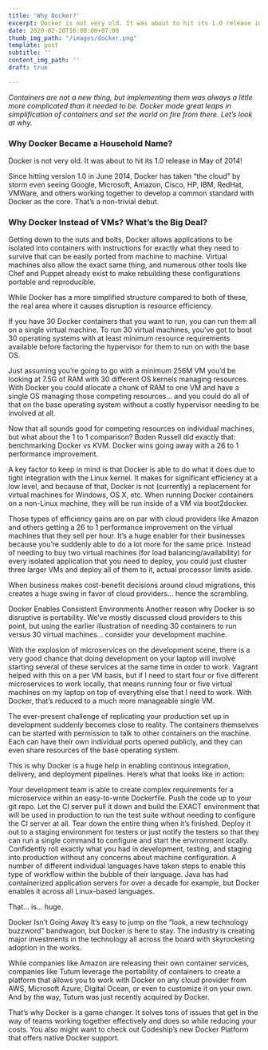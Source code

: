 ```yaml
---
title: 'Why Docker?'
excerpt: Docker is not very old. It was about to hit its 1.0 release in May of 2014 when I wrote a bit of an inflammatory
date: 2020-02-20T16:00:00+07:00
thumb_img_path: "/images/docker.png"
template: post
subtitle: ''
content_img_path: ''
draft: true

---
```


*Containers are not a new thing, but implementing them was always a little more complicated than it needed to be. Docker made great leaps in simplification of containers and set the world on fire from there. Let’s look at why.*

### Why Docker Became a Household Name?

Docker is not very old. It was about to hit its 1.0 release in May of 2014!

Since hitting version 1.0 in June 2014, Docker has taken “the cloud” by storm even seeing Google, Microsoft, Amazon, Cisco, HP, IBM, RedHat, VMWare, and others working together to develop a common standard with Docker as the core. That’s a non-trivial debut.

### Why Docker Instead of VMs? What’s the Big Deal?

Getting down to the nuts and bolts, Docker allows applications to be isolated into containers with instructions for exactly what they need to survive that can be easily ported from machine to machine. Virtual machines also allow the exact same thing, and numerous other tools like Chef and Puppet already exist to make rebuilding these configurations portable and reproducible.

While Docker has a more simplified structure compared to both of these, the real area where it causes disruption is resource efficiency.

If you have 30 Docker containers that you want to run, you can run them all on a single virtual machine. To run 30 virtual machines, you’ve got to boot 30 operating systems with at least minimum resource requirements available before factoring the hypervisor for them to run on with the base OS.

Just assuming you’re going to go with a minimum 256M VM you’d be looking at 7.5G of RAM with 30 different OS kernels managing resources. With Docker you could allocate a chunk of RAM to one VM and have a single OS managing those competing resources… and you could do all of that on the base operating system without a costly hypervisor needing to be involved at all.

Now that all sounds good for competing resources on individual machines, but what about the 1 to 1 comparison? Boden Russell did exactly that: benchmarking Docker vs KVM. Docker wins going away with a 26 to 1 performance improvement.

A key factor to keep in mind is that Docker is able to do what it does due to tight integration with the Linux kernel. It makes for significant efficiency at a low level, and because of that, Docker is not (currently) a replacement for virtual machines for Windows, OS X, etc. When running Docker containers on a non-Linux machine, they will be run inside of a VM via boot2docker.

Those types of efficiency gains are on par with cloud providers like Amazon and others getting a 26 to 1 performance improvement on the virtual machines that they sell per hour. It’s a huge enabler for their businesses because you’re suddenly able to do a lot more for the same price. Instead of needing to buy two virtual machines (for load balancing/availability) for every isolated application that you need to deploy, you could just cluster three larger VMs and deploy all of them to it, actual processor limits aside.

When business makes cost-benefit decisions around cloud migrations, this creates a huge swing in favor of cloud providers… hence the scrambling.

Docker Enables Consistent Environments
Another reason why Docker is so disruptive is portability. We’ve mostly discussed cloud providers to this point, but using the earlier illustration of needing 30 containers to run versus 30 virtual machines… consider your development machine.

With the explosion of microservices on the development scene, there is a very good chance that doing development on your laptop will involve starting several of these services at the same time in order to work. Vagrant helped with this on a per VM basis, but if I need to start four or five different microservices to work locally, that means running four or five virtual machines on my laptop on top of everything else that I need to work. With Docker, that’s reduced to a much more manageable single VM.

The ever-present challenge of replicating your production set up in development suddenly becomes close to reality. The containers themselves can be started with permission to talk to other containers on the machine. Each can have their own individual ports opened publicly, and they can even share resources of the base operating system.

This is why Docker is a huge help in enabling continous integration, delivery, and deployment pipelines. Here’s what that looks like in action:

Your development team is able to create complex requirements for a microservice within an easy-to-write Dockerfile.
Push the code up to your git repo.
Let the CI server pull it down and build the EXACT environment that will be used in production to run the test suite without needing to configure the CI server at all.
Tear down the entire thing when it’s finished.
Deploy it out to a staging environment for testers or just notify the testers so that they can run a single command to configure and start the environment locally.
Confidently roll exactly what you had in development, testing, and staging into production without any concerns about machine configuration.
A number of different individual languages have taken steps to enable this type of workflow within the bubble of their language. Java has had containerized application servers for over a decade for example, but Docker enables it across all Linux-based languages.

That… is… huge.

Docker Isn’t Going Away
It’s easy to jump on the “look, a new technology buzzword” bandwagon, but Docker is here to stay. The industry is creating major investments in the technology all across the board with skyrocketing adoption in the works.

While companies like Amazon are releasing their own container services, companies like Tutum leverage the portability of containers to create a platform that allows you to work with Docker on any cloud provider from AWS, Microsoft Azure, Digital Ocean, or even to customize it on your own. And by the way, Tutum was just recently acquired by Docker.

That’s why Docker is a game changer. It solves tons of issues that get in the way of teams working together effectively and does so while reducing your costs. You also might want to check out Codeship’s new Docker Platform that offers native Docker support.
